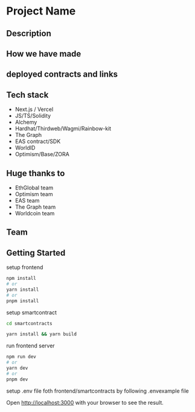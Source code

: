 # Project Name

## Description

## How we have made

## deployed contracts and links

## Tech stack
- Next.js / Vercel
- JS/TS/Solidity
- Alchemy
- Hardhat/Thirdweb/Wagmi/Rainbow-kit
- The Graph
- EAS contract/SDK
- WorldID
- Optimism/Base/ZORA
## Huge thanks to
- EthGlobal team
- Optimism team
- EAS team
- The Graph team
- Worldcoin team
## Team

## Getting Started

setup frontend

```bash
npm install
# or
yarn install
# or
pnpm install
```

setup smartcontract

```bash
cd smartcontracts

yarn install && yarn build
```

run frontend server

```bash
npm run dev
# or
yarn dev
# or
pnpm dev
```

setup .env file foth frontend/smartcontracts by following .envexample file

Open [http://localhost:3000](http://localhost:3000) with your browser to see the result.
